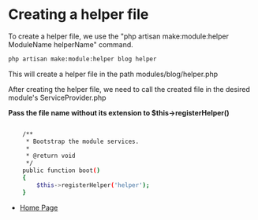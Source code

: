 # Creating a helper file

To create a helper file, we use the "php artisan make:module:helper ModuleName helperName" command.

``` bash
php artisan make:module:helper blog helper
```

This will create a helper file in the path modules/blog/helper.php

After creating the helper file, we need to call the created file in the desired module's ServiceProvider.php

**Pass the file name without its extension to $this->registerHelper()**

``` bash

    /**
     * Bootstrap the module services.
     *
     * @return void
     */
    public function boot()
    {
        $this->registerHelper('helper');
    }

```

- [Home Page](https://idel327.github.io/laravel-modular)
